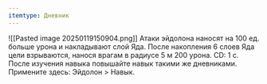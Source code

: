 ```yaml
---
itemtype: Дневник
---
```

![[Pasted image 20250119150904.png]]
Атаки эйдолона наносят на 100 ед. больше урона и накладывают слой Яда.
После накопления 6 слоев Яда цели взрываются, нанося врагам в радиусе 5 м 200 урона. CD: 1 с.
После изучения навыка повышайте навык такими же дневниками.
Примените здесь: Эйдолон > Навык.
